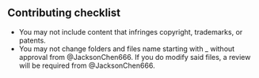 ## Contributing checklist
- You may not include content that infringes copyright, trademarks, or patents.
- You may not change folders and files name starting with _ without approval from @JacksonChen666. If you do modify said files, a review will be required from @JacksonChen666.
